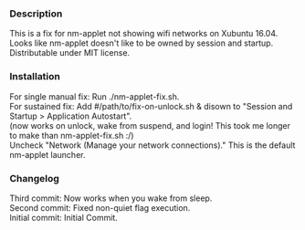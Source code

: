 ### Description
This is a fix for nm-applet not showing wifi networks on Xubuntu 16.04.  
Looks like nm-applet doesn't like to be owned by session and startup.  
Distributable under MIT license.

### Installation
For single manual fix: Run ./nm-applet-fix.sh.  
For sustained fix: Add #/path/to/fix-on-unlock.sh & disown to "Session and Startup > Application Autostart".  
(now works on unlock, wake from suspend, and login! This took me longer to make than nm-applet-fix.sh :/)  
Uncheck "Network (Manage your network connections)." This is the default nm-applet launcher.  

### Changelog
Third commit: Now works when you wake from sleep.  
Second commit: Fixed non-quiet flag execution.  
Initial commit: Initial Commit.